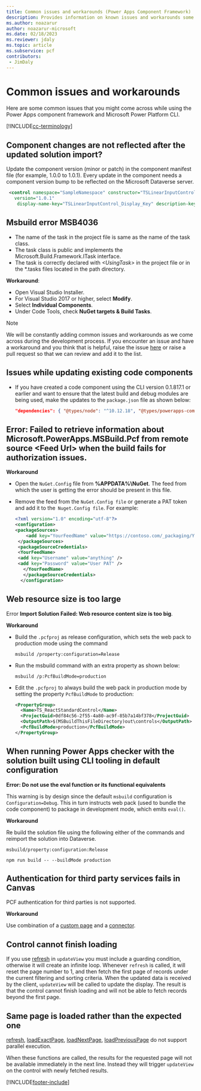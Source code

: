 ```yaml
---
title: Common issues and workarounds (Power Apps Component Framework) | Microsoft Docs
description: Provides information on known issues and workarounds some come across while working with Power Apps component framework and CLI
ms.author: noazarur
author: noazarur-microsoft
ms.date: 02/18/2023
ms.reviewer: jdaly
ms.topic: article
ms.subservice: pcf
contributors:
 - JimDaly
---
```


# Common issues and workarounds

Here are some common issues that you might come across while using the Power Apps component framework and Microsoft Power Platform CLI.

[!INCLUDE[cc-terminology](../data-platform/includes/cc-terminology.md)]

## Component changes are not reflected after the updated solution import?

Update the component version (minor or patch) in the component manifest file (for example, 1.0.0 to 1.0.1). Every update in the component needs a component version bump to be reflected on the Microsoft Dataverse server.

```XML
 <control namespace="SampleNamespace" constructor="TSLinearInputControl"
   version="1.0.1"
    display-name-key="TSLinearInputControl_Display_Key" description-key="TSLinearInputControl_Desc_Key" control-type="standard">
```

## Msbuild error MSB4036

- The name of the task in the project file is same as the name of the task class.
- The task class is public and implements the Microsoft.Build.Framework.ITask interface.
- The task is correctly declared with *\<UsingTask>* in the project file or in the *.tasks files located in the path directory.

**Workaround**:

- Open Visual Studio Installer.
- For Visual Studio 2017 or higher, select **Modify**.
- Select **Individual Components**.
- Under Code Tools, check **NuGet targets & Build Tasks**.

> [!NOTE]
> We will be constantly adding common issues and workarounds as we come across during the development process. If you encounter an issue and have a workaround and you think that is helpful, raise the issue [here](https://powerusers.microsoft.com/t5/Power-Apps-Component-Framework/bd-p/pa_component_framework) or raise a pull request so that we can review and add it to the list.

## Issues while updating existing code components

- If you have created a code component using the CLI version 0.1.817.1 or earlier and want to ensure that the latest build and debug modules are being used, make the updates to the `package.json` file as shown below:

   ```JSON
   "dependencies": { "@types/node": "^10.12.18", "@types/powerapps-component-framework": "1.1.0"}, "devDependencies": { "pcf-scripts": "~0", "pcf-start": "~0" }
   ```

## Error: Failed to retrieve information about Microsoft.PowerApps.MSBuild.Pcf from remote source &lt;Feed Url&gt; when the build fails for authorization issues.

   **Workaround**

   - Open the `NuGet.Config` file from **%APPDATA%\NuGet**. The feed from which the user is getting the error should be present in this file.
   - Remove the feed from the `NuGet.Config file` or generate a PAT token and add it to the` Nuget.Config file`. For example:

     ```XML
     <?xml version="1.0" encoding="utf-8"?>
     <configuration>
     <packageSources>
         <add key="YourFeedName" value="https://contoso.com/_packaging/YourFeedName/nuget/v3/index.json" />
      </packageSources>
      <packageSourceCredentials>
      <YourFeedName>
      <add key="Username" value="anything" />
      <add key="Password" value="User PAT" />
        </YourFeedName>
        </packageSourceCredentials>
       </configuration>
     ```

## Web resource size is too large

Error  **Import Solution Failed: Web resource content size is too big**.

**Workaround**

- Build  the `.pcfproj` as release configuration, which sets the web pack to production mode using the command
  ```CLI
  msbuild /property:configuration=Release
  ```
- Run the msbuild command with an extra property as shown below:
  ```CLI
  msbuild /p:PcfBuildMode=production
  ```
- Edit the `.pcfproj` to always build the web pack in production mode by setting the property `PcfBuildMode` to production:
  ```XML
  <PropertyGroup>
    <Name>TS_ReactStandardControl</Name>
    <ProjectGuid>0df84c56-2f55-4a80-ac9f-85b7a14bf378</ProjectGuid>
    <OutputPath>$(MSBuildThisFileDirectory)out\controls</OutputPath>
    <PcfBuildMode>production</PcfBuildMode>
  </PropertyGroup>
  ```

## When running Power Apps checker with the solution built using CLI tooling in default configuration

**Error: Do not use the eval function or its functional equivalents**

This warning is by design since the default `msbuild` configuration is `Configuration=Debug`. This in turn instructs web pack (used to bundle the code component) to package in development mode, which emits `eval()`.

**Workaround**

Re build the solution file using  the following either of the commands and reimport the solution into Dataverse.

```CLI
msbuild/property:configuration:Release
```

```CLI
npm run build -- --buildMode production
```

<!--## Power Apps component framework Datasets getValue by property alias doesn't work

Power Apps component framework dataset API's getValue function only searches record by the dataset column name and not the property alias set in the manifest. Attempting to get value by property alias will return an empty value.

**Workaround**

Use the dataset column name (component can get the dataset column name by searching the column array using the alias).

   ***Expected Behavior***

   ```TypeScript
   long  = dataSet.records[currentRecordId].getValue("Longitude") //based on property set in manifest"-122.3514661"
   ```

   ***Current Workaround***

   ```TypeScript
   lat = dataSet.records[currentRecordId].getValue("Address_x0020_1_x003a__x0020_Latitude")//based on the dataset column name
   ```

## Power Apps component framework Datasets SharePoint issue

Power Apps component framework dataset component currently does not properly show the records from SharePoint. While the network request will succeed with the correct data records returned, the deserialization fails and an empty dataset is returned.

**Workaround**

No workaround as of now. We are working on pushing a fix to our deployment trains.-->


## Authentication for third party services fails in Canvas

PCF authentication for third parties is not supported.

**Workaround**

Use combination of a [custom page](../../maker/model-driven-apps/model-app-page-overview.md) and a [connector](../../maker/canvas-apps/connections-list.md).

## Control cannot finish loading

If you use [refresh](./reference/dataset/refresh.md) in `updateView` you must include a guarding condition, otherwise it will create an infinite loop. Whenever `refresh` is called, it will reset the page number to 1, and then fetch the first page of records under the current filtering and sorting criteria. When the updated data is received by the client, `updateView` will be called to update the display.  The result is that the control cannot finish loading and will not be able to fetch records beyond the first page.

## Same page is loaded rather than the expected one

[refresh](./reference/dataset/refresh.md), [loadExactPage](./reference/paging/loadExactPage.md), [loadNextPage](./reference/paging/loadnextpage.md), [loadPreviousPage](./reference/paging/loadpreviouspage.md) do not support parallel execution.

When these functions are called, the results for the requested page will not be available immediately in the next line. Instead they will trigger `updateView` on the control with newly fetched results.


[!INCLUDE[footer-include](../../includes/footer-banner.md)]
